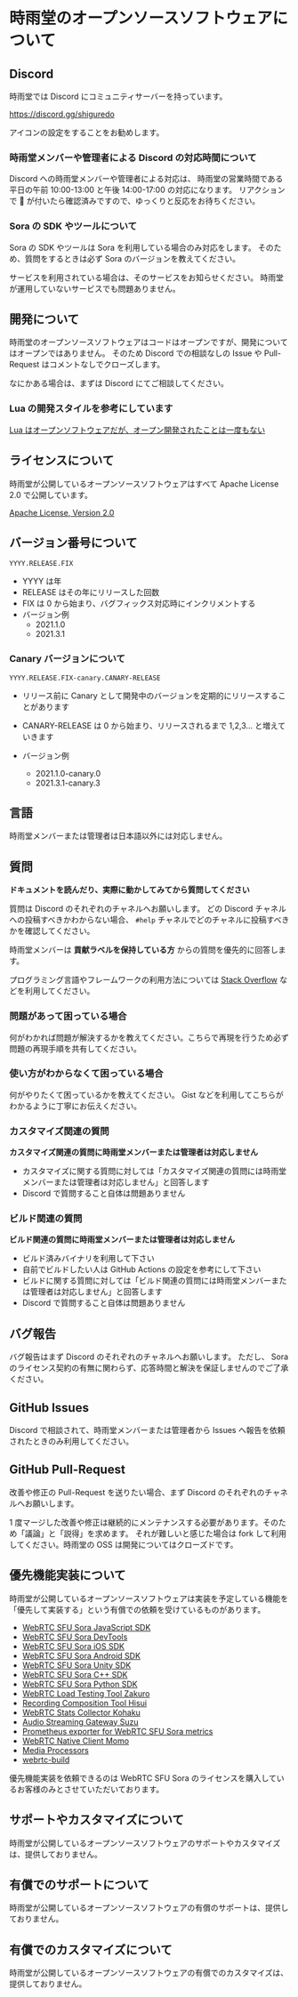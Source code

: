 # 時雨堂のオープンソースソフトウェアについて

## Discord

時雨堂では Discord にコミュニティサーバーを持っています。

https://discord.gg/shiguredo

アイコンの設定をすることをお勧めします。

### 時雨堂メンバーや管理者による Discord の対応時間について

Discord への時雨堂メンバーや管理者による対応は、
時雨堂の営業時間である平日の午前 10:00-13:00 と午後 14:00-17:00 の対応になります。
リアクションで 👀 が付いたら確認済みですので、ゆっくりと反応をお待ちください。

### Sora の SDK やツールについて

Sora の SDK やツールは Sora を利用している場合のみ対応をします。
そのため、質問をするときは必ず Sora のバージョンを教えてください。

サービスを利用されている場合は、そのサービスをお知らせください。
時雨堂が運用していないサービスでも問題ありません。

## 開発について

時雨堂のオープンソースソフトウェアはコードはオープンですが、開発についてはオープンではありません。
そのため Discord での相談なしの Issue や Pull-Request はコメントなしでクローズします。

なにかある場合は、まずは Discord にてご相談してください。

### Lua の開発スタイルを参考にしています

[Lua はオープンソフトウェアだが、オープン開発されたことは一度もない](https://medium.com/@voluntas/lua-%E3%81%AF%E3%82%AA%E3%83%BC%E3%83%97%E3%83%B3%E3%82%BD%E3%83%95%E3%83%88%E3%82%A6%E3%82%A7%E3%82%A2%E3%81%A0%E3%81%8C-%E3%82%AA%E3%83%BC%E3%83%97%E3%83%B3%E9%96%8B%E7%99%BA%E3%81%95%E3%82%8C%E3%81%9F%E3%81%93%E3%81%A8%E3%81%AF%E4%B8%80%E5%BA%A6%E3%82%82%E3%81%AA%E3%81%84-61ea83ef96f7)

## ライセンスについて

時雨堂が公開しているオープンソースソフトウェアはすべて Apache License 2.0 で公開しています。

[Apache License, Version 2\.0](https://www.apache.org/licenses/LICENSE-2.0)

## バージョン番号について

```
YYYY.RELEASE.FIX
```

- YYYY は年
- RELEASE はその年にリリースした回数
- FIX は 0 から始まり、バグフィックス対応時にインクリメントする
- バージョン例
  - 2021.1.0
  - 2021.3.1

### Canary バージョンについて

```
YYYY.RELEASE.FIX-canary.CANARY-RELEASE
```

- リリース前に Canary として開発中のバージョンを定期的にリリースすることがあります
- CANARY-RELEASE は 0 から始まり、リリースされるまで 1,2,3... と増えていきます

- バージョン例
  - 2021.1.0-canary.0
  - 2021.3.1-canary.3

## 言語

時雨堂メンバーまたは管理者は日本語以外には対応しません。

## 質問

**ドキュメントを読んだり、実際に動かしてみてから質問してください**

質問は Discord のそれぞれのチャネルへお願いします。
どの Discord チャネルへの投稿すべきかわからない場合、
`#help` チャネルでどのチャネルに投稿すべきかを確認してください。

時雨堂メンバーは **貢献ラベルを保持している方** からの質問を優先的に回答します。

プログラミング言語やフレームワークの利用方法については [Stack Overflow](https://stackoverflow.com/) などを利用してください。

### 問題があって困っている場合

何がわかれば問題が解決するかを教えてください。こちらで再現を行うため必ず問題の再現手順を共有してください。

### 使い方がわからなくて困っている場合

何がやりたくて困っているかを教えてください。
Gist などを利用してこちらがわかるように丁寧にお伝えください。

### カスタマイズ関連の質問

**カスタマイズ関連の質問に時雨堂メンバーまたは管理者は対応しません**

- カスタマイズに関する質問に対しては「カスタマイズ関連の質問には時雨堂メンバーまたは管理者は対応しません」と回答します
- Discord で質問すること自体は問題ありません

### ビルド関連の質問

**ビルド関連の質問に時雨堂メンバーまたは管理者は対応しません**

- ビルド済みバイナリを利用して下さい
- 自前でビルドしたい人は GitHub Actions の設定を参考にして下さい
- ビルドに関する質問に対しては「ビルド関連の質問には時雨堂メンバーまたは管理者は対応しません」と回答します
- Discord で質問すること自体は問題ありません

## バグ報告

バグ報告はまず Discord のそれぞれのチャネルへお願いします。
ただし、 Sora のライセンス契約の有無に関わらず、応答時間と解決を保証しませんのでご了承ください。

## GitHub Issues

Discord で相談されて、時雨堂メンバーまたは管理者から Issues へ報告を依頼されたときのみ利用してください。

## GitHub Pull-Request

改善や修正の Pull-Request を送りたい場合、まず Discord のそれぞれのチャネルへお願いします。

1 度マージした改善や修正は継続的にメンテナンスする必要があります。そのため「議論」と「説得」を求めます。
それが難しいと感じた場合は fork して利用してください。時雨堂の OSS は開発についてはクローズドです。

## 優先機能実装について

時雨堂が公開しているオープンソースソフトウェアは実装を予定している機能を「優先して実装する」という有償での依頼を受けているものがあります。

- [WebRTC SFU Sora JavaScript SDK](https://github.com/shiguredo/sora-js-sdk)
- [WebRTC SFU Sora DevTools](https://github.com/shiguredo/sora-devtools)
- [WebRTC SFU Sora iOS SDK](https://github.com/shiguredo/sora-ios-sdk)
- [WebRTC SFU Sora Android SDK](https://github.com/shiguredo/sora-android-sdk)
- [WebRTC SFU Sora Unity SDK](https://github.com/shiguredo/sora-unity-sdk)
- [WebRTC SFU Sora C++ SDK](https://github.com/shiguredo/sora-cpp-sdk)
- [WebRTC SFU Sora Python SDK](https://github.com/shiguredo/sora-python-sdk)
- [WebRTC Load Testing Tool Zakuro](https://github.com/shiguredo/zakuro)
- [Recording Composition Tool Hisui](https://github.com/shiguredo/hisui)
- [WebRTC Stats Collector Kohaku](https://github.com/shiguredo/kohaku)
- [Audio Streaming Gateway Suzu](https://github.com/shiguredo/suzu)
- [Prometheus exporter for WebRTC SFU Sora metrics](https://github.com/shiguredo/sora_exporter)
- [WebRTC Native Client Momo](https://github.com/shiguredo/momo)
- [Media Processors](https://github.com/shiguredo/media-processors)
- [webrtc-build](https://github.com/shiguredo-webrtc-build/webrtc-build)

優先機能実装を依頼できるのは WebRTC SFU Sora のライセンスを購入しているお客様のみとさせていただいております。

## サポートやカスタマイズについて

時雨堂が公開しているオープンソースソフトウェアのサポートやカスタマイズは、提供しておりません。

## 有償でのサポートについて

時雨堂が公開しているオープンソースソフトウェアの有償のサポートは、提供しておりません。

## 有償でのカスタマイズについて

時雨堂が公開しているオープンソースソフトウェアの有償でのカスタマイズは、提供しておりません。
